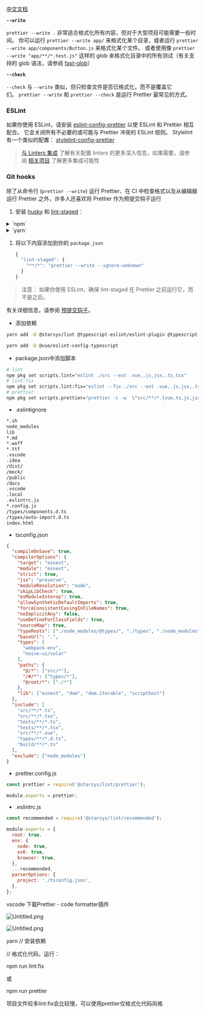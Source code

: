 
[中文文档](https://prettier.nodejs.cn/docs/en/cli.html)


**`--write`**


`prettier --write .` 非常适合格式化所有内容，但对于大型项目可能需要一些时间。 你可以运行 `prettier --write app/` 来格式化某个目录，或者运行 `prettier --write app/components/Button.js` 来格式化某个文件。 或者使用像 `prettier --write "app/**/*.test.js"` 这样的 glob 来格式化目录中的所有测试（有关支持的 glob 语法，请参阅 [fast-glob](https://prettier.nodejs.cn/docs/en/install.html#)）


**`--check`**


`--check` 与 `--write` 类似，但只检查文件是否已格式化，而不是覆盖它们。 `prettier --write` 和 `prettier --check` 是运行 Prettier 最常见的方式。


### ESLint 


如果你使用 ESLint，请安装 [eslint-config-prettier](https://prettier.nodejs.cn/docs/en/install.html#) 以使 ESLint 和 Prettier 相互配合。 它会关闭所有不必要的或可能与 Prettier 冲突的 ESLint 规则。 Stylelint 有一个类似的配置： [stylelint-config-prettier](https://prettier.nodejs.cn/docs/en/install.html#)

> [与 Linters 集成](https://prettier.nodejs.cn/docs/en/install.html#) 了解有关配置 linters 的更多深入信息，如果需要，请参阅 [相关项目](https://prettier.nodejs.cn/docs/en/install.html#) 了解更多集成可能性

### **Git hooks**


除了从命令行 (`prettier --write`) 运行 Prettier、在 CI 中检查格式以及从编辑器运行 Prettier 之外，许多人还喜欢将 Prettier 作为预提交钩子运行

1. 安装 [husky](https://prettier.nodejs.cn/docs/en/install.html#) 和 [lint-staged](https://prettier.nodejs.cn/docs/en/install.html#)：
<details>
<summary>`npm`</summary>

```javascript
npm install --save-dev husky lint-staged
npx husky install
npm pkg set scripts.prepare="husky install"
npx husky add .husky/pre-commit "npx lint-staged"
```


</details>

<details>
<summary>`yarn`</summary>

```javascript
yarn add --dev husky lint-staged
npx husky install
npm pkg set scripts.prepare="husky install"
npx husky add .husky/pre-commit "npx lint-staged"
```


</details>

1. 将以下内容添加到你的 `package.json`

    ```javascript
    {
      "lint-staged": {
        "**/*": "prettier --write --ignore-unknown"
      }
    }
    ```

> 注意： 如果你使用 ESLint，确保 lint-staged 在 Prettier 之前运行它，而不是之后。

有关详细信息，请参阅 [预提交钩子](https://prettier.nodejs.cn/docs/en/install.html#)。

- 添加依赖

```bash
yarn add -D @starsys/lint @typescript-eslint/eslint-plugin @typescript-eslint/parser eslint-config-prettier eslint-plugin-prettier eslint-plugin-vue prettier 

yarn add -D @vue/eslint-config-typescript
```

- package.json中添加脚本

```bash
# lint
npm pkg set scripts.lint="eslint ./src --ext .vue,.js,jsx,.ts,tsx"
# lint:fix
npm pkg set scripts.lint:fix="eslint --fix ./src --ext .vue,.js,jsx,.ts,tsx"
# prettier
npm pkg set scripts.prettier="prettier -c -w  \"src/**/*.{vue,ts,js,jsx,css,less,scss,json}\""
```

- .eslintignore

```bash
*.sh
node_modules
lib
*.md
*.woff
*.ttf
.vscode
.idea
/dist/
/mock/
/public
/docs
.vscode
.local
.eslintrc.js
*.config.js
/types/components.d.ts
/types/auto-import.d.ts
index.html
```

- tsconfig.json

```json
{
  "compileOnSave": true,
  "compilerOptions": {
    "target": "esnext",
    "module": "esnext",
    "strict": true,
    "jsx": "preserve",
    "moduleResolution": "node",
    "skipLibCheck": true,
    "esModuleInterop": true,
    "allowSyntheticDefaultImports": true,
    "forceConsistentCasingInFileNames": true,
    "noImplicitAny": false,
    "useDefineForClassFields": true,
    "sourceMap": true,
    "typeRoots": ["./node_modules/@types/", "./types", "./node_modules"],
    "baseUrl": ".",
    "types": [
      "webpack-env",
      "naive-ui/volar"
    ],
    "paths": {
      "@/*": ["src/*"],
      "/#/*": ["types/*"],
      "@root/*": ["./*"]
    },
    "lib": ["esnext", "dom", "dom.iterable", "scripthost"]
  },
  "include": [
    "src/**/*.ts",
    "src/**/*.tsx",
    "tests/**/*.ts",
    "tests/**/*.tsx",
    "src/**/*.vue",
    "types/**/*.d.ts",
    "build/**/*.ts"
  ],
  "exclude": ["node_modules"]
}
```

- prettier.config.js

```javascript
const prettier = require('@starsys/lint/prettier');

module.exports = prettier;
```

- .eslintrc.js

```javascript
const recommended = require('@starsys/lint/recommended');

module.exports = {
  root: true,
  env: {
    node: true,
    es6: true,
    browser: true,
  },
  ...recommended,
  parserOptions: {
    project: './tsconfig.json',
  },
};
```



vscode 下载Prettier - code formatter插件



![Untitled.png](https://prod-files-secure.s3.us-west-2.amazonaws.com/798f6593-941a-407f-a3f2-944d2974b71d/dcf40f0f-ee18-4377-882f-2d76295ba838/Untitled.png?X-Amz-Algorithm=AWS4-HMAC-SHA256&X-Amz-Content-Sha256=UNSIGNED-PAYLOAD&X-Amz-Credential=ASIAZI2LB466VKPMUEN3%2F20250724%2Fus-west-2%2Fs3%2Faws4_request&X-Amz-Date=20250724T144414Z&X-Amz-Expires=3600&X-Amz-Security-Token=IQoJb3JpZ2luX2VjEAQaCXVzLXdlc3QtMiJHMEUCIQDNppF8wZE1GZ4R%2Bp6bZzMDq7GiRLYyhnh7RkL9HBScIgIgRS3LY8amXoSV4R2dG90gEZP5KiWMfrBm8YSw7fcZnX8q%2FwMILRAAGgw2Mzc0MjMxODM4MDUiDBi9Mb7etfkLi6kixCrcA7aVPID93d7MF1A9ubKxQIY9UCt283UcmAORf6P5I5vyAb%2F6uWL5bm6LfOmA0Azh5e6GTyLrcaHsF3lqq%2ByRmH0Oyt%2BtLAOTSjUNDQY1z5Q9RQhd3WhfB%2FthecXIqtZmcyHpKny9OPylDr00Z%2FTnJGtd8FzaslZxbiNW7A629PeHXvGN4ARWhLCHp8B4Ss%2F49ZGf%2BPIxnHYAOuESn1%2FYBaqCK6sJ7xIobeJKUlduD0CD6PiRoZzUehPITbRzJjXfyABg5iV2AWEPsf8K2DGFpy5MKgHBr27HCOIW%2B4FJlcggrph2%2Fk%2FO7V%2FJ4GyRe9A6pyYHdnHSHFa0BV58rmjHL66KIDCC%2FK08JKMHFaW44svumprWZ0aKGv%2BL%2BgT8U3cAkgDBVb45UgqSZdhnziHAcdLUQYYN510sPSIAC2drrX%2Fgy0qIdUSvncAMBeA9r4OU0%2BZvxw4DOYjGW1YhAdBR1%2B2WzGWp4oGfm1GpaK2MAP9jSlBwibcHU969Viq2F1457Ab2C4%2BS%2FEtQ6sVefxp1VN2kTc4P02uI2WrVQXr1okwx%2B5WGw90q8Q3HSyT59J%2B9RroKB2KMrzCeld3%2FPbfE0SCNqnMyO7tK3vQSOlcPhesRl1hfAIwlN40z%2FM6qMN2%2FiMQGOqUB0T0Q0%2FTCj3M%2BoC%2B74zd1F4XScbPBdoiw9GdnQz73F9PPWyWaFZEmJJxa6x8c9%2B5CJZ4f%2Bt5Lr9BM73%2FIdJ4noGyDIpJC9vhAzzutBI64cSm8Efp8k6ARtZBuL231YylO9M4lP%2BihKddy86nWXmFywVjhBAOkW%2BrIRXSZvOgdd%2FPdhN%2FoqS7Cfdm%2BkvRaPGVZg1bER5K3Q%2F13Gn1IL%2B9fqYeshc7P&X-Amz-Signature=59e471c78f305c33ca13b315dc4df1812f6cf188a63b4bf220a69484f2ff9d85&X-Amz-SignedHeaders=host&x-amz-checksum-mode=ENABLED&x-id=GetObject)


![Untitled.png](/notion/images/774622f6c7599a6c196ddcf318e931e4.png)




yarn // 安装依赖


// 格式化代码，运行：


npm run lint:fix


或


npm run prettier

项目文件较多lint:fix会比较慢，可以使用prettier仅格式化代码风格

